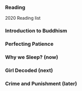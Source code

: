 
### Reading 

2020 Reading list

### Introduction to Buddhism

### Perfecting Patience

### Why we Sleep? (now)

### Girl Decoded (next)

### Crime and Punishment (later)

